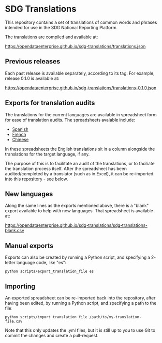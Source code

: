 # SDG Translations

This repository contains a set of translations of common words and phrases intended for use in the SDG National Reporting Platform.

The translations are compiled and available at:

https://opendataenterprise.github.io/sdg-translations/translations.json

## Previous releases

Each past release is available separately, according to its tag. For example, release 0.1.0 is available at:

https://opendataenterprise.github.io/sdg-translations/translations-0.1.0.json

## Exports for translation audits

The translations for the current languages are available in spreadsheet form for ease of translation audits. The spreadsheets avaiable include:
* [Spanish](https://opendataenterprise.github.io/sdg-translations/sdg-translations-es.csv)
* [French](https://opendataenterprise.github.io/sdg-translations/sdg-translations-fr.csv)
* [Chinese](https://opendataenterprise.github.io/sdg-translations/sdg-translations-zh.csv)

In these spreadsheets the English translations sit in a column alongside the translations for the target language, if any.

The purpose of this is to facilitate an audit of the translations, or to faciliate the translation process itself. After the spreadsheet has been audited/completed by a translator (such as in Excel), it can be re-imported into this repository - see below.

## New languages

Along the same lines as the exports mentioned above, there is a "blank" export available to help with new languages. That spreadsheet is available at:

https://opendataenterprise.github.io/sdg-translations/sdg-translations-blank.csv

## Manual exports

Exports can also be created by running a Python script, and specifying a 2-letter language code, like "es":

`python scripts/export_translation_file es`

## Importing

An exported spreadsheet can be re-imported back into the repository, after having been edited, by running a Python script, and specifying a path to the file:

`python scripts/import_translation_file /path/to/my-translation-file.csv`

Note that this only updates the .yml files, but it is still up to you to use Git to commit the changes and create a pull-request.

